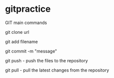 # gitpractice

GIT main commands

git clone url 
 
git add filename

git commit -m "message" 
   
git push - push the files to the repository

git pull - pull the latest changes from the repository
